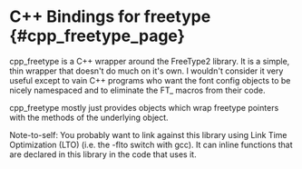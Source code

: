 C++ Bindings for freetype {#cpp_freetype_page}
==========

cpp_freetype is a C++ wrapper around the FreeType2 library. It is a simple,
thin wrapper that doesn't do much on it's own. I wouldn't consider it
very useful except to vain C++ programs who want the font config objects
to be nicely namespaced and to eliminate the FT_ macros from their code.

cpp_freetype mostly just provides objects which wrap freetype pointers
with the methods of the underlying object.

Note-to-self: You probably want to link against this library using
Link Time Optimization (LTO) (i.e. the -flto switch with gcc). It can
inline functions that are declared in this library in the code that
uses it.
